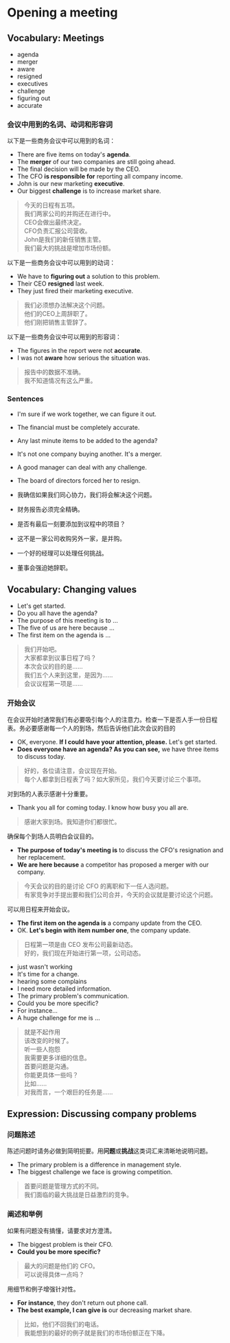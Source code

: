 # Opening a meeting

## Vocabulary: Meetings

- agenda
- merger
- aware
- resigned
- executives
- challenge
- figuring out
- accurate

### 会议中用到的名词、动词和形容词

以下是一些商务会议中可以用到的名词：

- There are five items on today's **agenda**.
- The **merger** of our two companies are still going ahead.
- The final decision will be made by the CEO.
- The CFO **is responsible for** reporting all company income.
- John is our new marketing **executive**.
- Our biggest **challenge** is to increase market share.


> 今天的日程有五项。\
> 我们两家公司的并购还在进行中。\
> CEO会做出最终决定。\
> CFO负责汇报公司营收。\
> John是我们的新任销售主管。\
> 我们最大的挑战是增加市场份额。

以下是一些商务会议中可以用到的动词：

- We have to **figuring out** a solution to this problem.
- Their CEO **resigned** last week.
- They just fired their marketing executive.

> 我们必须想办法解决这个问题。\
> 他们的CEO上周辞职了。\
> 他们刚把销售主管辞了。

以下是一些商务会议中可以用到的形容词：

- The figures in the report were not **accurate**.
- I was not **aware** how serious the situation was.

> 报告中的数据不准确。\
> 我不知道情况有这么严重。

### Sentences

- I'm sure if we work together, we can figure it out.
- The financial must be completely accurate.
- Any last minute items to be added to the agenda?
- It's not one company buying another. It's a merger.
- A good manager can deal with any challenge.
- The board of directors forced her to resign.

- 我确信如果我们同心协力，我们将会解决这个问题。
- 财务报告必须完全精确。
- 是否有最后一刻要添加到议程中的项目？
- 这不是一家公司收购另外一家，是并购。
- 一个好的经理可以处理任何挑战。
- 董事会强迫她辞职。

## Vocabulary: Changing values

- Let's get started.
- Do you all have the agenda?
- The purpose of this meeting is to ...
- The five of us are here because ...
- The first item on the agenda is ...

> 我们开始吧。\
> 大家都拿到议事日程了吗？\
> 本次会议的目的是……\
> 我们五个人来到这里，是因为……\
> 会议议程第一项是……

### 开始会议

在会议开始时通常我们有必要吸引每个人的注意力。检查一下是否人手一份日程表。务必要感谢每一个人的到场，然后告诉他们此次会议的目的

- OK, everyone. **If I could have your attention, please.** Let's get started.
- **Does everyone have an agenda? As you can see,** we have three items to discuss today.

> 好的，各位请注意，会议现在开始。\
> 每个人都拿到日程表了吗？如大家所见，我们今天要讨论三个事项。

对到场的人表示感谢十分重要。

- Thank you all for coming today. I know how busy you all are.

> 感谢大家到场。我知道你们都很忙。

确保每个到场人员明白会议目的。

- **The purpose of today's meeting is** to discuss the CFO's resignation and her replacement.
- **We are here because** a competitor has proposed a merger with our company.

> 今天会议的目的是讨论 CFO 的离职和下一任人选问题。\
> 有家竞争对手提出要和我们公司合并，今天的会议就是要讨论这个问题。

可以用日程来开始会议。

- **The first item on the agenda is** a company update from the CEO.
- OK. **Let's begin with item number one**, the company update.

> 日程第一项是由 CEO 发布公司最新动态。\
> 好的，我们现在开始进行第一项，公司动态。


- just wasn't working
- It's time for a change.
- hearing some complains
- I need more detailed information.
- The primary problem's communication.
- Could you be more specific?
- For instance...
- A huge challenge for me is ...

> 就是不起作用\
> 该改变的时候了。\
> 听一些人抱怨\
> 我需要更多详细的信息。\
> 首要问题是沟通。\
> 你能更具体一些吗？\
> 比如……\
> 对我而言，一个艰巨的任务是…… 

## Expression: Discussing company problems

### 问题陈述

陈述问题时请务必做到简明扼要。用**问题**或**挑战**这类词汇来清晰地说明问题。

- The primary problem is a difference in management style.
- The biggest challenge we face is growing competition.

> 首要问题是管理方式的不同。\
> 我们面临的最大挑战是日益激烈的竞争。


### 阐述和举例

如果有问题没有搞懂，请要求对方澄清。

- The biggest problem is their CFO.
- **Could you be more specific?**

> 最大的问题是他们的 CFO。\
> 可以说得具体一点吗？

用细节和例子增强针对性。

- **For instance**, they don't return out phone call.
- **The best example, I can give is** our decreasing market share.

> 比如，他们不回我们的电话。\
> 我能想到的最好的例子就是我们的市场份额正在下降。
